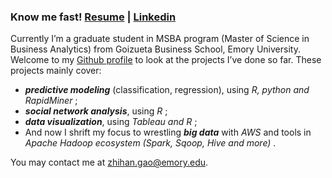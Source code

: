  
### Know me fast! [Resume](https://zihg.github.io/Gao-Zhihan%20(Kay).pdf) | [Linkedin](https://www.linkedin.com/in/zhihangao)

Currently I’m a graduate student in MSBA program (Master of Science in Business Analytics) from Goizueta Business School, Emory University. Welcome to my [Github profile](https://github.com/ZiHG) to look at the projects I’ve done so far. These projects mainly cover: 

+ ***predictive modeling*** (classification, regression), using <span style="color:gunmetal">*R, python and RapidMiner* </span>; 
+ ***social network analysis***, using <span style="color:gunmetal">*R* </span>; 
+ ***data visualization***, using <span style="color:gunmetal">*Tableau and R* </span>;
+ And now I shrift my focus to wrestling ***big data*** with <span style="color:gunmetal">*AWS* </span> and tools in <span style="color:gunmetal">*Apache Hadoop ecosystem (Spark, Sqoop, Hive and more)* </span>. 


You may contact me at zhihan.gao@emory.edu.






